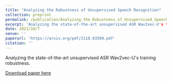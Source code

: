 ```yaml
---
title: "Analyzing the Robustness of Unsupervised Speech Recognition"
collection: preprint
permalink: /publication/Analyzing_the_Robustness_of_Unsupervised_Speech_Recognition
excerpt: 'Analyzing the state-of-the-art unsupervised ASR Wav2vec-U's training robustness.'
date: 2021/10/7
venue: ''
paperurl: 'https://arxiv.org/pdf/2110.03509.pdf'
citation: ''
---
```

Analyzing the state-of-the-art unsupervised ASR Wav2vec-U's training robustness.

[Download paper here](https://arxiv.org/pdf/2110.03509.pdf)
